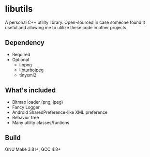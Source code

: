 libutils
========

A personal C++ utility library. Open-sourced in case someone found it useful and allowing me to utilize these code in other projects

## Dependency

- Required
- Optional
  - libpng
  - libturbojpeg
  - tinyxml2

## What's included

- Bitmap loader (png, jpeg)
- Fancy Logger
- Android SharedPreference-like XML preference
- Behavior tree
- Many utility classes/funtions

## Build

GNU Make 3.81+, GCC 4.8+

